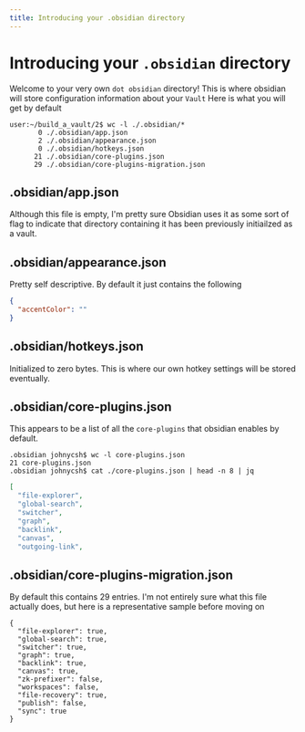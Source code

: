 ```yaml
---
title: Introducing your .obsidian directory 
---
```

# Introducing your `.obsidian` directory
Welcome to your very own  `dot obsidian` directory!
This is where obsidian will store configuration information about your `Vault`
Here is what you will get by default

```
user:~/build_a_vault/2$ wc -l ./.obsidian/* 
       0 ./.obsidian/app.json
       2 ./.obsidian/appearance.json
       0 ./.obsidian/hotkeys.json
      21 ./.obsidian/core-plugins.json
      29 ./.obsidian/core-plugins-migration.json
```

## .obsidian/app.json 
Although this file is empty, I'm pretty sure Obsidian uses it as some sort of flag to indicate that directory containing it has been previously initiailzed as a vault.

## .obsidian/appearance.json
Pretty self descriptive. By default it just contains the following
``` json
{
  "accentColor": ""
}
```
## .obsidian/hotkeys.json
Initialized to zero bytes. This is where our own hotkey settings will be stored eventually. 

## .obsidian/core-plugins.json
This appears to be a list of all the `core-plugins` that obsidian enables by default.
```
.obsidian johnycsh$ wc -l core-plugins.json
21 core-plugins.json
.obsidian johnycsh$ cat ./core-plugins.json | head -n 8 | jq
```

``` json
[
  "file-explorer",
  "global-search",
  "switcher",
  "graph",
  "backlink",
  "canvas",
  "outgoing-link",

```



## .obsidian/core-plugins-migration.json
By default this contains 29 entries.
I'm not entirely sure what this file actually does, but here is a representative sample before moving on
```
{
  "file-explorer": true,
  "global-search": true,
  "switcher": true,
  "graph": true,
  "backlink": true,
  "canvas": true,
  "zk-prefixer": false,
  "workspaces": false,
  "file-recovery": true,
  "publish": false,
  "sync": true
}
```



